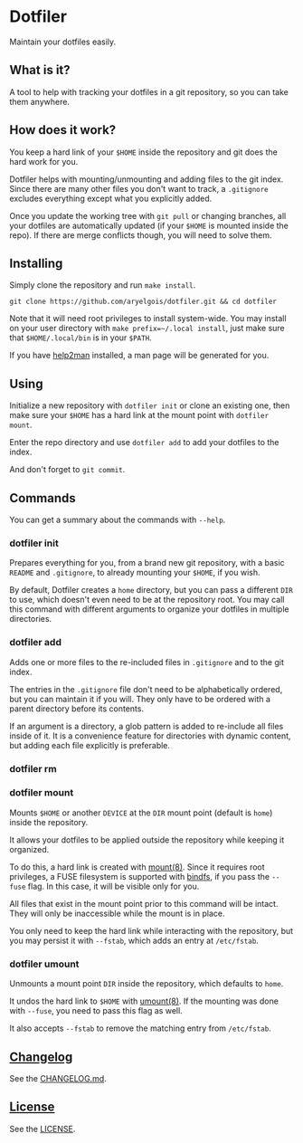 # Dotfiler

Maintain your dotfiles easily.


## What is it?

A tool to help with tracking your dotfiles
in a git repository,
so you can take them anywhere.


## How does it work?

You keep a hard link of your `$HOME`
inside the repository
and git does the hard work for you.

Dotfiler helps with mounting/unmounting
and adding files to the git index.
Since there are many other files
you don't want to track,
a `.gitignore` excludes everything
except what you explicitly added.

Once you update the working tree
with `git pull` or changing branches,
all your dotfiles are automatically updated
(if your `$HOME` is mounted inside the repo).
If there are merge conflicts though,
you will need to solve them.


## Installing

Simply clone the repository and run `make install`.

    git clone https://github.com/aryelgois/dotfiler.git && cd dotfiler

Note that
it will need root privileges
to install system-wide.
You may install on your user directory
with `make prefix=~/.local install`,
just make sure that
`$HOME/.local/bin` is in your `$PATH`.

If you have [help2man] installed,
a man page will be generated for you.


## Using

Initialize a new repository with `dotfiler init`
or clone an existing one,
then make sure your `$HOME` has a hard link
at the mount point
with `dotfiler mount`.

Enter the repo directory
and use `dotfiler add` to add your dotfiles
to the index.

And don't forget to `git commit`.


## Commands

You can get a summary
about the commands
with `--help`.

### dotfiler init

Prepares everything for you,
from a brand new git repository,
with a basic `README` and `.gitignore`,
to already mounting your `$HOME`,
if you wish.

By default,
Dotfiler creates a `home` directory,
but you can pass a different `DIR` to use,
which doesn't even need to be at the repository root.
You may call this command
with different arguments
to organize your dotfiles
in multiple directories.

### dotfiler add

Adds one or more files
to the re-included files in `.gitignore`
and to the git index.

The entries in the `.gitignore` file
don't need to be alphabetically ordered,
but you can maintain it if you will.
They only have to be ordered with
a parent directory before its contents.

If an argument is a directory,
a glob pattern is added
to re-include all files
inside of it.
It is a convenience feature
for directories with dynamic content,
but adding each file explicitly
is preferable.

### dotfiler rm

### dotfiler mount

Mounts `$HOME`
or another `DEVICE`
at the `DIR` mount point
(default is `home`)
inside the repository.

It allows your dotfiles
to be applied
outside the repository
while keeping it organized.

To do this,
a hard link is created
with [mount(8)].
Since it requires root privileges,
a FUSE filesystem is supported
with [bindfs],
if you pass
the `--fuse` flag.
In this case,
it will be visible
only for you.

All files that exist in the mount point
prior to this command
will be intact.
They will only be inaccessible
while the mount is in place.

You only need to keep the hard link
while interacting with the repository,
but you may persist it
with `--fstab`,
which adds an entry at `/etc/fstab`.

### dotfiler umount

Unmounts a mount point `DIR`
inside the repository,
which defaults to `home`.

It undos the hard link to `$HOME`
with [umount(8)].
If the mounting was done with `--fuse`,
you need to pass this flag as well.

It also accepts `--fstab`
to remove the matching entry
from `/etc/fstab`.


## [Changelog]

See the [CHANGELOG.md][changelog].


## [License]

See the [LICENSE].


[changelog]: CHANGELOG.md
[license]: LICENSE

[bindfs]: https://bindfs.org
[help2man]: https://www.gnu.org/software/help2man

[mount(8)]: https://linux.die.net/man/8/mount
[umount(8)]: https://linux.die.net/man/8/umount
